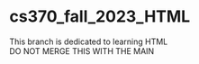 # cs370_fall_2023_HTML
This branch is dedicated to learning HTML<br>
DO NOT MERGE THIS WITH THE MAIN

